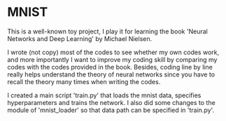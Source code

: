 # MNIST
This is a well-known toy project, I play it for learning the book 'Neural Networks and Deep Learning' by Michael Nielsen.

I wrote (not copy) most of the codes to see whether my own codes work, and more importantly I want to improve my coding skill by
comparing my codes with the codes provided in the book. Besides, coding line by line really helps understand the theory of neural networks
since you have to recall the theory many times when writing the codes.

I created a main script 'train.py' that loads the mnist data, specifies hyperparameters and trains the network. I also did some changes to the module of 'mnist_loader' so that data path can be specified in 'train.py'. 
